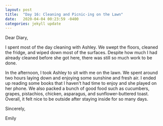 ```yaml
---
layout: post
title:  "Day 16: Cleaning and Picnic-ing on the Lawn"
date:   2020-04-04 00:23:59 -0400
categories: jekyll update
---
```


Dear Diary,

I spent most of the day cleaning with Ashley. We swept the floors, cleaned the fridge, and wiped down most of the surfaces. Despite how much I had already cleaned before she got here, there was still so much work to be done. 

In the afternoon, I took Ashley to sit with me on the lawn. We spent around two hours laying down and enjoying some sunshine and fresh air. I ended up reading some books that I haven't had time to enjoy and she played on her phone. We also packed a bunch of good food such as cucumbers, grapes, pistachios, chicken, asparagus, and sunflower-buttered toast. Overall, it felt nice to be outside after staying inside for so many days.


Sincerely,

Emily